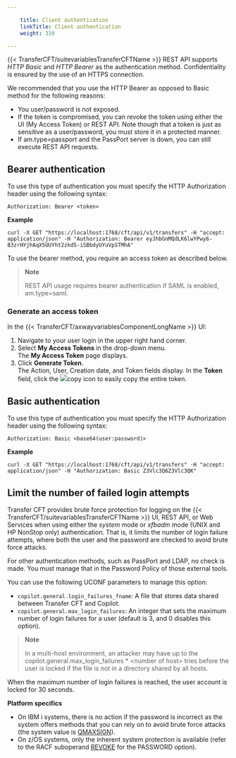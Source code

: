 ```yaml
---

    title: Client authentication
    linkTitle: Client authentication 
    weight: 310

---
```

{{< TransferCFT/suitevariablesTransferCFTName  >}} REST API supports *HTTP Basic* and *HTTP Bearer* as the authentication method. Confidentiality is ensured by the use of an HTTPS connection.

We recommended that you use the HTTP Bearer as opposed to Basic method for the following reasons:

- You user/password is not exposed.
- If the token is compromised, you can revoke the token using either the UI (My Access Token) or REST API. Note though that a token is just as sensitive as a user/password, you must store it in a protected manner.
- If am.type=passport and the PassPort server is down, you can still execute REST API requests.

## Bearer authentication

To use this type of authentication you must specify the HTTP Authorization header using the following syntax:

`Authorization: Bearer <token>`

****Example****

```
curl -X GET "https://localhost:1768/cft/api/v1/transfers" -H "accept: application/json" -H "Authorization: Bearer eyJhbGnMQdLK6lwYPwy6-B3zrHYjhAqX5UUYht2zkd5-iSBbdyUYuVpSTMhA"
```

To use the bearer method, you require an access token as described below.

> **Note**
>
> REST API usage requires bearer authentication if SAML is enabled, am.type=saml.

### Generate an access token

In the {{< TransferCFT/axwayvariablesComponentLongName  >}} UI:

1. Navigate to your user login in the upper right hand corner.
1. Select **My Access Tokens** in the drop-down menu.  
    The **My Access Token** page displays.
1. Click **Generate Token**.  
    The Action, User, Creation date, and Token fields display. In the **Token** field, click the ![](/Images/TransferCFT/copy_icon.png)copy icon to easily copy the entire token.

## Basic authentication

To use this type of authentication you must specify the HTTP Authorization header using the following syntax:

`Authorization: Basic <base64(user:password)>`

****Example****

```
curl -X GET "https://localhost:1768/cft/api/v1/transfers" -H "accept: application/json" -H "Authorization: Basic Z3Vlc3Q6Z3Vlc3QK"
```

## Limit the number of failed login attempts

Transfer CFT provides brute force protection for logging on the {{< TransferCFT/suitevariablesTransferCFTName  >}} UI, REST API, or Web Services when using either the *system* mode or *xfbadm* mode (UNIX and HP NonStop only) authentication. That is, it limits the number of login failure attempts, where both the user and the password are checked to avoid brute force attacks.

For other authentication methods, such as PassPort and LDAP, no check is made. You must manage that in the Password Policy of those external tools.

You can use the following UCONF parameters to manage this option:

- `copilot.general.login_failures_fname`: A file that stores data shared between Transfer CFT and Copilot.
- `copilot.general.max_login_failures`: An integer that sets the maximum number of login failures for a user (default is 3, and 0 disables this option).

> **Note**
>
> In a multi-host environment, an attacker may have up to the copilot.general.max\_login\_failures \* &lt;number of host> tries before the user is locked if the file is not in a directory shared by all hosts.

When the maximum number of login failures is reached, the user account is locked for 30 seconds.

****Platform specifics****

- On IBM i systems, there is no action if the password is incorrect as the system offers methods that you can rely on to avoid brute force attacks (the system value is [QMAXSIGN](https://www.ibm.com/support/knowledgecenter/ssw_ibm_i_74/rzarl/rzarlmaxsgn.htm)).
- On z/OS systems, only the inherent system protection is available (refer to the RACF suboperand [REVOKE](https://www.ibm.com/support/knowledgecenter/SSLTBW_2.3.0/com.ibm.zos.v2r3.icha700/setrpw.htm) for the PASSWORD option).
